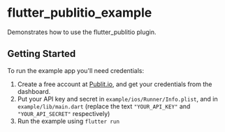 # flutter_publitio_example

Demonstrates how to use the flutter_publitio plugin.

## Getting Started

To run the example app you'll need credentials:
1. Create a free account at [Publit.io](https://publit.io?fpr=jonathan43), and get your credentials from the dashboard.
2. Put your API key and secret in `example/ios/Runner/Info.plist`, and in `example/lib/main.dart` (replace the text `"YOUR_API_KEY"` and `"YOUR_API_SECRET"` respectively)
3. Run the example using `flutter run`